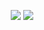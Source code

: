<p align="center">
  <img src="https://github-readme-stats.vercel.app/api?username=starlkyt&show_icons=true&count_private=true&include_all_commits=true&hide_border=true"/>
  <img src="https://github-readme-stats.vercel.app/api/top-langs/?username=starlkyt&layout=compact&count_private=true&include_all_commits=true&hide_border=true&langs_count=10"/>
</p>
